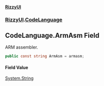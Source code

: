 #### [RizzyUI](index 'index')
### [RizzyUI](RizzyUI 'RizzyUI').[CodeLanguage](RizzyUI.CodeLanguage 'RizzyUI.CodeLanguage')

## CodeLanguage.ArmAsm Field

ARM assembler.

```csharp
public const string ArmAsm = armasm;
```

#### Field Value
[System.String](https://docs.microsoft.com/en-us/dotnet/api/System.String 'System.String')